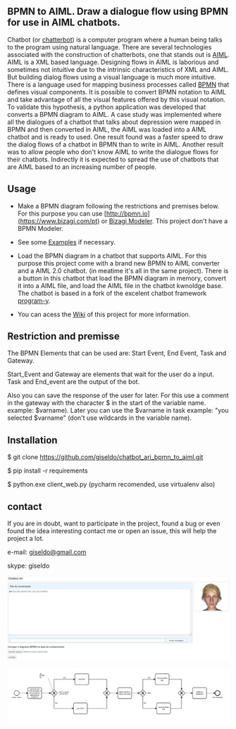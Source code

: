 ## BPMN to AIML. Draw a dialogue flow using BPMN for use in AIML chatbots.

Chatbot (or [chatterbot](http://www.simonlaven.com/)) is a computer program where a human being talks to the program using natural language. 
There are several technologies associated with the construction of chatterbots, one that stands out is [AIML](http://www.aiml.foundation/). AIML is a XML based language.
Designing flows in AIML is laborious and sometimes not intuitive due to the intrinsic characteristics of XML and AIML.
But building dialog flows using a visual language is much more intuitive.
There is a language used for mapping business processes called [BPMN](http://www.bpmn.org/) that defines visual components.
It is possible to convert BPMN notation to AIML and take advantage of all the visual features offered by this visual notation.
To validate this hypothesis, a python application was developed that converts a BPMN diagram to AIML.
A case study was implemented where all the dialogues of a chatbot that talks about depression were mapped in BPMN and then converted in AIML, the AIML was loaded into a AIML chatbot and is ready to used.
One result found was a faster speed to draw the dialog flows of a chatbot in BPMN than to write in AIML.
Another result was to allow people who don't know AIML to write the dialogue flows for their chatbots.
Indirectly it is expected to spread the use of chatbots that are AIML based to an increasing number of people.

## Usage

- Make a BPMN diagram following the restrictions and premises below. 
For this purpose you can use [http://bpmn.io](https://www.bizagi.com/pt) or [Bizagi Modeler](https://www.bizagi.com/pt). This project don't have a BPMN Modeler.

- See some [Examples](https://github.com/giseldo/chatdepressao/tree/master/exemplos) if necessary.

- Load the BPMN diagram in a chatbot that supports AIML. 
For this purpose this project come with a brand new BPMN to AIML converter and a AIML 2.0 chatbot. (in meatime it's all in the same project). 
There is a button in this chatbot that load the BPMN diagram in memory, convert it into a AIML file, and load the AIML file in the chatbot kwnoldge base. 
The chatbot is based in a fork of the excelent chatbot framework [program-y](https://github.com/keiffster/program-y). 

- You can acess the [Wiki](https://github.com/giseldo/chatbot_ari_bpmn_to_aiml/wiki) of this project for more information.

## Restriction and premisse

The BPMN Elements that can be used are: Start Event, End Event, Task and Gateway.

Start_Event and Gateway are elements that wait for the user do a input. Task and End_event are the output of the bot.

Also you can save the response of the user for later. For this use a comment in the gateway with the character $ in the start of the variable name. example: $varname). 
Later you can use the $varname in task example: "you selected $varname" (don't use wildcards in the variable name).

## Installation

$ git clone https://github.com/giseldo/chatbot_ari_bpmn_to_aiml.git 

$ pip install -r requirements

$ python.exe client_web.py  (pycharm recomended, use virtualenv also)

## contact

If you are in doubt, want to participate in the project, found a bug or even found the idea interesting contact me or open an issue, this will help the project a lot.
 
e-mail: giseldo@gmail.com

skype: giseldo

![tela do chatbot](./tela_chatbot.png)

![Diagrama BPM](./viewer.png)

